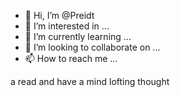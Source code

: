 - 👋 Hi, I’m @Preidt
- 👀 I’m interested in ...
- 🌱 I’m currently learning ...
- 💞️ I’m looking to collaborate on ...
- 📫 How to reach me ...

<!---
Preidt/Preidt is a ✨ special ✨ repository because its `README.md` (this file) appears on your GitHub profile.
You can click the Preview link to take a look at your changes.
---> a read and have a mind lofting thought
